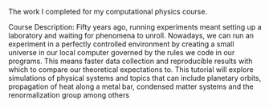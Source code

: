 The work I completed for my computational physics course.

Course Description:
Fifty years ago, running experiments meant setting up a laboratory and waiting for phenomena to unroll. Nowadays, we
can run an experiment in a perfectly controlled environment by creating a small universe in our local computer governed
by the rules we code in our programs. This means faster data collection and reproducible results with which to compare
our theoretical expectations to. This tutorial will explore simulations of physical systems and topics that can include
planetary orbits, propagation of heat along a metal bar, condensed matter systems and the renormalization group among
others
